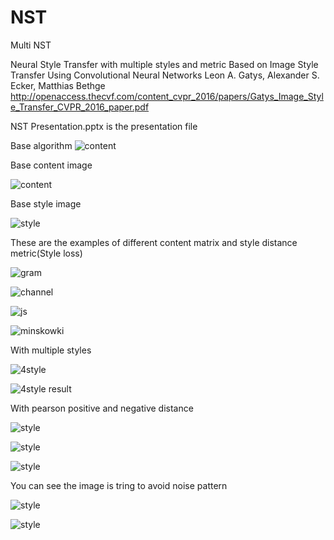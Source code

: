 # NST
Multi NST

Neural Style Transfer with multiple styles and metric
Based on Image Style Transfer Using Convolutional Neural Networks
Leon A. Gatys, Alexander S. Ecker, Matthias Bethge
http://openaccess.thecvf.com/content_cvpr_2016/papers/Gatys_Image_Style_Transfer_CVPR_2016_paper.pdf

NST Presentation.pptx is the presentation file


Base algorithm
![content](./pictures/algorithm.png)



Base content image

![content](./results/content.png)

Base style image

![style](./results/style.png)


These are the examples of different content matrix and style distance metric(Style loss)

![gram](./results/gram_matrix.png)

![channel](./results/channel-wise_mean_matrix.png)

![js](./results/js_divergence.png)

![minskowki](./results/minskowki_distance.png)



With multiple styles

![4style](./results/4styles.png)

![4style result](./results/4styles_result.png)


With pearson positive and negative distance

![style](./results/noise_style.png)

![style](./results/noise_positive.png)

![style](./results/noise_negative.png)

You can see the image is tring to avoid noise pattern

![style](./results/rectangle_style.png)

![style](./results/rectangle_negative.png)


